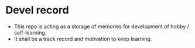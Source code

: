 # Devel record

- This repo is acting as a storage of memories for development of hobby / self-learning.
- It shall be a track record and motivation to keep learning.